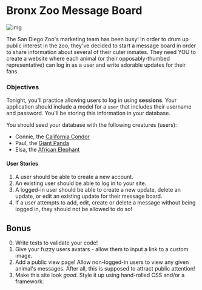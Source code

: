 # Bronx Zoo Message Board

![img](http://images.familyvacationcritic.com/sd-zoo-safari-rolling-safari.jpg)

The San Diego Zoo's marketing team has been busy! In order to drum up public interest in the zoo, they've decided to start a message board in order to share information about several of their cuter inmates. They need YOU to create a website where each animal (or their opposably-thumbed representative) can log in as a user and write adorable updates for their fans.

### Objectives

Tonight, you'll practice allowing users to log in using **sessions**. Your application should include a model for a `user` that includes their username and password. You'll be storing this information in your database.

You should seed your database with the following creatures (users):
  - Connie, the [California Condor](http://animals.sandiegozoo.org/animals/california-condor)
  - Paul, the [Giant Panda](http://animals.sandiegozoo.org/animals/giant-panda)
  - Elsa, the [African Elephant](http://animals.sandiegozoo.org/animals/elephant)

#### User Stories

1. A user should be able to create a new account.
2. An existing user should be able to log in to your site.
3. A logged-in user should be able to create a new update, delete an update, or edit an existing update for their message board.
4. If a user attempts to add, edit, create or delete a message without being logged in, they should not be allowed to do so!

## Bonus

0. Write tests to validate your code!
1. Give your fuzzy users avatars - allow them to input a link to a custom image.
2. Add a public view page! Allow non-logged-in users to view any given animal's messages. After all, this is supposed to attract public attention!
3. Make this site look *good*. Style it up using hand-rolled CSS and/or a framework.
